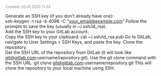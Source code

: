 <span style="font-size:12px; color:#888888;">Created: 03.01.2025 11:24</span>

Generate an SSH key (if you don't already have one):  
ssh-keygen -t rsa -b 4096 -C "your_email@example.com"
Follow the prompts to save the key (usually in ~/.ssh/id_rsa).  
Add the SSH key to your GitLab account:  
Copy the SSH key to your clipboard:
cat ~/.ssh/id_rsa.pub
Go to GitLab, navigate to User Settings > SSH Keys, and paste the key.
Clone the repository:  
Get the SSH URL of the repository from GitLab (it will look like git@gitlab.com:username/repository.git).
Use the git clone command with the SSH URL:
git clone git@gitlab.com:username/repository.git
This will clone the repository to your local machine using SSH.